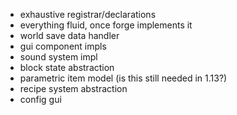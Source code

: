 * exhaustive registrar/declarations
* everything fluid, once forge implements it
* world save data handler
* gui component impls
* sound system impl
* block state abstraction
* parametric item model (is this still needed in 1.13?)
* recipe system abstraction
* config gui

